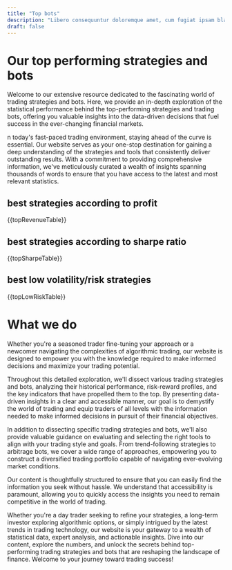 ```yaml
---
title: "Top bots"
description: "Libero consequuntur doloremque amet, cum fugiat ipsam blanditiis corrupti praesentium quis."
draft: false
---
```


# Our top performing strategies and bots

Welcome to our extensive resource dedicated to the fascinating world of trading strategies and bots. Here, we provide an in-depth exploration of the statistical performance behind the top-performing strategies and trading bots, offering you valuable insights into the data-driven decisions that fuel success in the ever-changing financial markets.

n today's fast-paced trading environment, staying ahead of the curve is essential. Our website serves as your one-stop destination for gaining a deep understanding of the strategies and tools that consistently deliver outstanding results. With a commitment to providing comprehensive information, we've meticulously curated a wealth of insights spanning thousands of words to ensure that you have access to the latest and most relevant statistics.

## best strategies according to profit

{{topRevenueTable}}

## best strategies according to sharpe ratio

{{topSharpeTable}}

## best low volatility/risk strategies

{{topLowRiskTable}}

# What we do

Whether you're a seasoned trader fine-tuning your approach or a newcomer navigating the complexities of algorithmic trading, our website is designed to empower you with the knowledge required to make informed decisions and maximize your trading potential.

Throughout this detailed exploration, we'll dissect various trading strategies and bots, analyzing their historical performance, risk-reward profiles, and the key indicators that have propelled them to the top. By presenting data-driven insights in a clear and accessible manner, our goal is to demystify the world of trading and equip traders of all levels with the information needed to make informed decisions in pursuit of their financial objectives.

In addition to dissecting specific trading strategies and bots, we'll also provide valuable guidance on evaluating and selecting the right tools to align with your trading style and goals. From trend-following strategies to arbitrage bots, we cover a wide range of approaches, empowering you to construct a diversified trading portfolio capable of navigating ever-evolving market conditions.

Our content is thoughtfully structured to ensure that you can easily find the information you seek without hassle. We understand that accessibility is paramount, allowing you to quickly access the insights you need to remain competitive in the world of trading.

Whether you're a day trader seeking to refine your strategies, a long-term investor exploring algorithmic options, or simply intrigued by the latest trends in trading technology, our website is your gateway to a wealth of statistical data, expert analysis, and actionable insights. Dive into our content, explore the numbers, and unlock the secrets behind top-performing trading strategies and bots that are reshaping the landscape of finance. Welcome to your journey toward trading success!